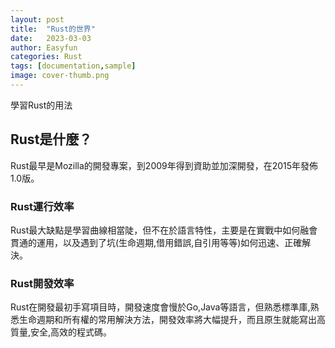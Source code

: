 ```yaml
---
layout: post
title:  "Rust的世界"
date:   2023-03-03
author: Easyfun
categories: Rust
tags: [documentation,sample]
image: cover-thumb.png
---
```



學習Rust的用法

## Rust是什麼？

Rust最早是Mozilla的開發專案，到2009年得到資助並加深開發，在2015年發佈1.0版。

### Rust運行效率

Rust最大缺點是學習曲線相當陡，但不在於語言特性，主要是在實戰中如何融會貫通的運用，以及遇到了坑(生命週期,借用錯誤,自引用等等)如何迅速、正確解決。


### Rust開發效率

Rust在開發最初手寫項目時，開發速度會慢於Go,Java等語言，但熟悉標準庫,熟悉生命週期和所有權的常用解決方法，開發效率將大幅提升，而且原生就能寫出高質量,安全,高效的程式碼。
